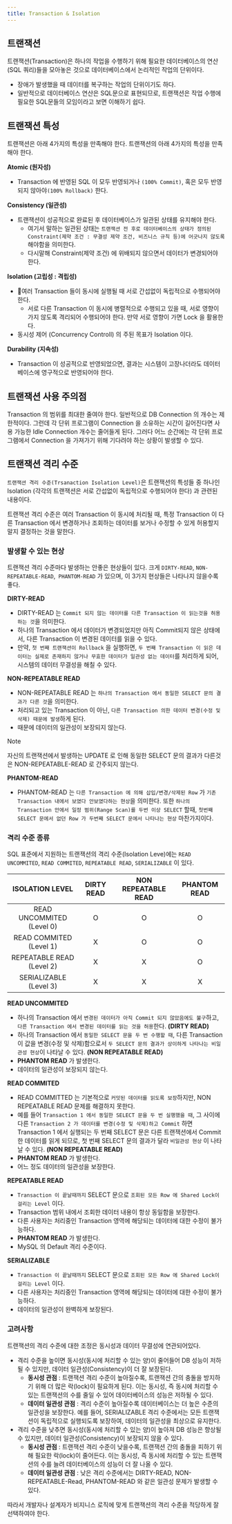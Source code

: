 ```yaml
---
title: Transaction & Isolation
---
```

## 트랜잭션
트랜잭션(Transaction)은 하나의 작업을 수행하기 위해 필요한 데이터베이스의 연산(SQL 쿼리)들을 모아놓은 것으로 데이터베이스에서 논리적인 작업의 단위이다.

- 장애가 발생했을 때 데이터를 복구하는 작업의 단위이기도 하다.
- 일반적으로 데이터베이스 연산은 SQL문으로 표현되므로, 트랜잭션은 작업 수행에 필요한 SQL문들의 모임이라고 보면 이해하기 쉽다.

## 트랜잭션 특성
트랜잭션은 아래 4가지의 특성을 만족해야 한다. 트랜잭션의 아래 4가지의 특성을 만족해야 한다.

**Atomic (원자성)**

- Transaction 에 반영된 SQL 이 모두 반영되거나 `(100% Commit)`, 혹은 모두 반영되지 않아야`(100% Rollback)` 한다.

**Consistency (일관성)**

- 트랜잭션이 성공적으로 완료된 후 데이터베이스가 일관된 상태를 유지해야 한다.
	- 여기서 말하는 일관된 상태는 `트랜잭션 전 후로 데이터베이스의 상태가 정의된 Constraint(제약 조건 : 무결성 제약 조건, 비즈니스 규칙 등)에 어긋나지 않도록` 해야함을 의미한다.
	- 다시말해 Constraint(제약 조건) 에 위배되지 않으면서 데이터가 변경되어야 한다.

**Isolation (고립성 : 격립성)**

- 여러 Transaction 들이 동시에 실행될 때 서로 간섭없이 독립적으로 수행되어야 한다.
	- 서로 다른 Transaction 이 동시에 병렬적으로 수행되고 있을 때, 서로 영향이 가지 않도록 격리되어 수행되어야 한다. 만약 서로 영향이 가면 Lock 을 활용한다.
- 동시성 제어 (Concurrency Controll) 의 주된 목표가 Isolation 이다.


**Durability (지속성)**

- Transaction 이 성공적으로 반영되었으면, 결과는 시스템이 고장나더라도 데이터베이스에 영구적으로 반영되어야 한다.

## 트랜잭션 사용 주의점
Transaction 의 범위를 최대한 줄여야 한다. 일반적으로 DB Connection 의 개수는 제한적이다. 그런데 각 단위 프로그램이 Connection 을 소유하는 시간이 길어진다면 사용 가능한 Idle Connection 개수는 줄어들게 된다. 그러다 어느 순간에는 각 단위 프로그램에서 Connection 을 가져가기 위해 기다려야 하는 상황이 발생할 수 있다.

## 트랜잭션 격리 수준
`트랜잭션 격리 수준(Trsanaction Isolation Level)`은 트랜잭션의 특성들 중 하나인 Isolation (각각의 트랜잭션은 서로 간섭없이 독립적으로 수행되어야 한다) 과 관련된 내용이다.

트랜잭션 격리 수준은 여러 Transaction 이 동시에 처리될 때, 특정 Transaction 이 다른 Transaction 에서 변경하거나 조회하는 데이터를 보거나 수정할 수 있게 허용할지 말지 결정하는 것을 말한다. 

### 발생할 수 있는 현상
트랜잭션 격리 수준마다 발생하는 안좋은 현상들이 있다. 크게 `DIRTY-READ`, `NON-REPEATABLE-READ`,` PHANTOM-READ` 가 있으며, 이 3가지 현상들은 나타나지 않을수록 좋다.

**DIRTY-READ**

- DIRTY-READ 는 `Commit 되지 않는 데이터를 다른 Transaction 이 읽는것을 허용하는 것`을 의미한다.
- 하나의 Transaction 에서 데이터가 변경되었지만 아직 Commit되지 않은 상태에서, 다른 Transaction 이 변경된 데이터를 읽을 수 있다.
- 만약, `첫 번째 트랜잭션이 Rollback` 을 실행하면, `두 번째 Transaction 이 읽은 데이터는 실제로 존재하지 않거나 무효한 데이터가 일관성 없는 데이터`를 처리하게 되어, 시스템의 데이터 무결성을 해칠 수 있다.

**NON-REPEATABLE READ**

- NON-REPEATABLE READ 는 `하나의 Transaction 에서 동일한 SELECT 문의 결과가 다른 것`을 의미한다.
- 처리되고 있는 Transaction 이 아닌, `다른 Transaction 의한 데이터 변경(수정 및 삭제) 때문에 발생`하게 된다.
- 때문에 데이터의 일관성이 보장되지 않는다.

> [!note]
> 자신의 트랜잭션에서 발생하는 UPDATE 로 인해 동일한 SELECT 문의 결과가 다른것은 NON-REPEATABLE-READ 로 간주되지 않는다.

**PHANTOM-READ**

- PHANTOM-READ 는 `다른 Transaction 에 의해 삽입/변경/삭제된 Row` 가 `기존 Transaction 내에서 보였다 안보였다하는 현상`을 의미한다. 또한 `하나의 Transaction 안에서 일정 범위(Range Scan)를 두번 이상 SELECT` 할때, `첫번째 SELECT 문에서 없던 Row 가 두번째 SELECT 문에서 나타나는 현상` 마찬가지이다.

### 격리 수준 종류
SQL 표준에서 지원하는 트랜잭션의 격리 수준(Isolation Leve)에는 `READ UNCOMMITED`, `READ COMMITED`, `REPEATABLE READ`, `SERIALIZABLE` 이 있다.

|      ISOLATION LEVEL      | DIRTY READ | NON REPEATABLE READ | PHANTOM READ |
| :-----------------------: | :--------: | :-----------------: | :----------: |
| READ UNCOMMITED (Level 0) |     O      |          O          |      O       |
|  READ COMMITED (Level 1)  |     X      |          O          |      O       |
| REPEATABLE READ (Level 2) |     X      |          X          |      O       |
|  SERIALIZABLE (Level 3)   |     X      |          X          |      X       |

**READ UNCOMMITED**

- 하나의 Transaction 에서 `변경된 데이터가 아직 Commit 되지 않았음에도 불구`하고, `다른 Transaction 에서 변경된 데이터를 읽는 것을 허용`한다. **(DIRTY READ)**
- 하나의 Transaction 에서 `동일한 SELECT 문을 두 번 수행할 때`, 다른 Transaction 이 값을 변경(수정 및 삭제)함으로서 `두 SELECT 문의 결과가 상이하게 나타나는 비일관성 현상`이 나타날 수 있다. **(NON REPEATABLE READ)**
- **PHANTOM READ** 가 발생한다.
- 데이터의 일관성이 보장되지 않는다.

**READ COMMITED**

- READ COMMITTED 는 기본적으로 `커밋된 데이터를 읽도록 보장`하지만, NON REPEATABLE READ 문제를 해결하지 못한다.
- 예를 들어 `Transaction 1 에서 동일한 SELECT 문을 두 번 실행했을 때`, 그 사이에 다른 `Transaction 2 가 데이터를 변경(수정 및 삭제)하고 Commit` 하면 Transaction 1 에서 실행되는 두 번째 SELECT 문은 다른 트랜잭션에서 Commit 한 데이터를 읽게 되므로, 첫 번째 SELECT 문의 결과가 달라 `비일관성 현상` 이 나타날 수 있다. **(NON REPEATABLE READ)**
- **PHANTOM READ** 가 발생한다.
- 어느 정도 데이터의 일관성을 보장한다. 

**REPEATABLE READ**

- `Transaction 이 끝날때까지` SELECT 문으로 `조회된 모든 Row 에 Shared Lock이 걸리는 Level` 이다.
- Transaction 범위 내에서 조회한 데이터 내용이 항상 동일함을 보장한다.
- 다른 사용자는 처리중인 Transaction 영역에 해당되는 데이터에 대한 수정이 불가능하다.
- **PHANTOM READ** 가 발생한다.
- MySQL 의 Default 격리 수준이다.

**SERIALIZABLE**

- `Transaction 이 끝날때까지` SELECT 문으로 `조회된 모든 Row 에 Shared Lock이 걸리는 Level` 이다.
- 다른 사용자는 처리중인 Transaction 영역에 해당되는 데이터에 대한 수정이 불가능하다.
- 데이터의 일관성이 완벽하게 보장된다.

### 고려사항
트랜잭션의 격리 수준에 대한 조정은 동시성과 데이터 무결성에 연관되어있다.

- 격리 수준을 높이면 동시성(동시에 처리할 수 있는 양)이 줄어들어 DB 성능이 저하될 수 있지만, 데이터 일관성(Consistency)이 더 잘 보장된다.
	- **동시성 관점** : 트랜잭션 격리 수준이 높아질수록, 트랜잭션 간의 충돌을 방지하기 위해 더 많은 락(lock)이 필요하게 된다. 이는 동시성, 즉 동시에 처리할 수 있는 트랜잭션의 수를 줄일 수 있어 데이터베이스의 성능은 저하될 수 있다.
	- **데이터 일관성 관점** : 격리 수준이 높아질수록 데이터베이스는 더 높은 수준의 일관성을 보장한다. 예를 들어, SERIALIZABLE 격리 수준에서는 모든 트랜잭션이 독립적으로 실행되도록 보장하여, 데이터의 일관성을 최상으로 유지한다.
- 격리 수준을 낮추면 동시성(동시에 처리할 수 있는 양)이 높아져 DB 성능은 향상될 수 있지만, 데이터 일관성(Consistency)이 보장되지 않을 수 있다.
	- **동시성 관점** : 트랜잭션 격리 수준이 낮을수록, 트랜잭션 간의 충돌을 피하기 위해 필요한 락(lock)이 줄어든다. 이는 동시성, 즉 동시에 처리할 수 있는 트랜잭션의 수를 늘려 데이터베이스의 성능이 더 잘 나올 수 있다.
	- **데이터 일관성 관점** : 낮은 격리 수준에서는 DIRTY-READ, NON-REPEATABLE-Read, PHANTOM-READ 와 같은 일관성 문제가 발생할 수 있다.

따라서 개발자나 설계자가 비지니스 로직에 맞게 트랜잭션의 격리 수준을 적당하게 잘 선택하여야 한다.

